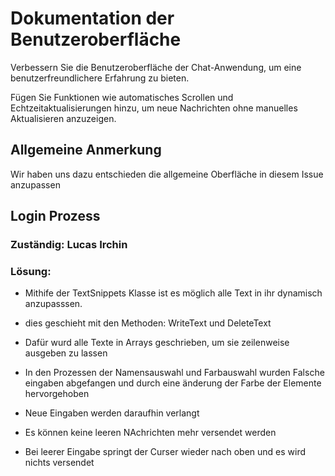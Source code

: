 # Dokumentation der Benutzeroberfläche

Verbessern Sie die Benutzeroberfläche der Chat-Anwendung, um eine benutzerfreundlichere
Erfahrung zu bieten.

Fügen Sie Funktionen wie automatisches Scrollen und
Echtzeitaktualisierungen hinzu, um neue Nachrichten ohne manuelles Aktualisieren
anzuzeigen.

## Allgemeine Anmerkung
Wir haben uns dazu entschieden die allgemeine Oberfläche in diesem Issue anzupassen

## Login Prozess

### Zuständig: Lucas Irchin

### Lösung:
- Mithife der TextSnippets Klasse ist es möglich alle Text in ihr dynamisch anzupasssen.
- dies geschieht mit den Methoden: WriteText und DeleteText
- Dafür wurd alle Texte in Arrays geschrieben, um sie zeilenweise ausgeben zu lassen

- In den Prozessen der Namensauswahl und Farbauswahl wurden Falsche eingaben abgefangen und durch eine änderung der Farbe der Elemente hervorgehoben
- Neue Eingaben werden daraufhin verlangt

- Es können keine leeren NAchrichten mehr versendet werden
- Bei leerer Eingabe springt der Curser wieder nach oben und es wird nichts versendet
